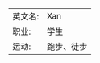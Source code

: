 |           |                    |
| --------- | ------------------ |
| 英文名:   | Xan              |
| 职业:     | 学生             |
| 运动:     | 跑步、徒步 |




